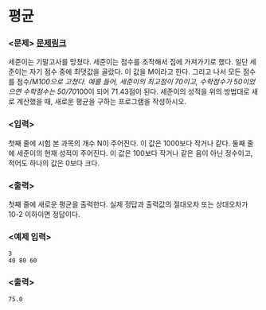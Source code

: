 # 평균

### <문제> [문제링크](https://www.acmicpc.net/problem/1546)
 세준이는 기말고사를 망쳤다. 세준이는 점수를 조작해서 집에 가져가기로 했다.
일단 세준이는 자기 점수 중에 최댓값을 골랐다. 이 값을 M이라고 한다. 그리고 나서 모든 점수를 점수/M*100으로 고쳤다.
예를 들어, 세준이의 최고점이 70이고, 수학점수가 50이었으면 수학점수는 50/70*100이 되어 71.43점이 된다.
세준이의 성적을 위의 방법대로 새로 계산했을 때, 새로운 평균을 구하는 프로그램을 작성하시오.

### <입력>
첫째 줄에 시험 본 과목의 개수 N이 주어진다. 이 값은 1000보다 작거나 같다.
둘째 줄에 세준이의 현재 성적이 주어진다. 이 값은 100보다 작거나 같은 음이 아닌 정수이고, 적어도 하나의 값은 0보다 크다.

### <출력>
첫째 줄에 새로운 평균을 출력한다. 실제 정답과 출력값의 절대오차 또는 상대오차가 10-2 이하이면 정답이다.

### <예제 입력>      
```
3
40 80 60
```
### <출력>
```
75.0
```
